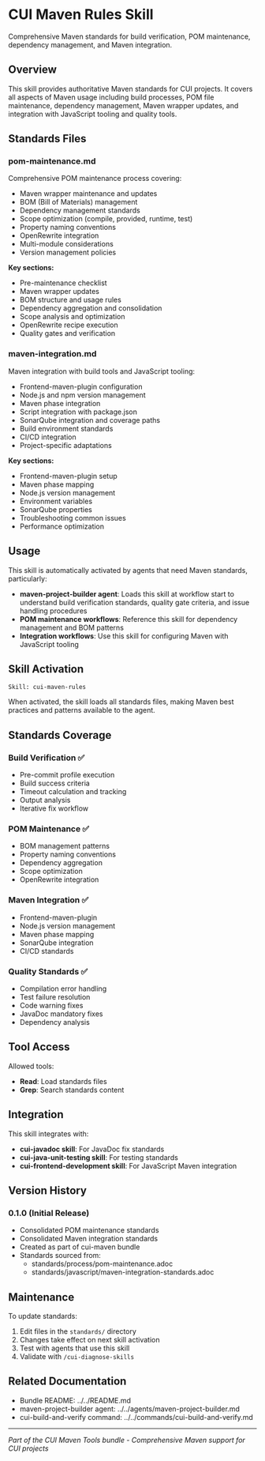 # CUI Maven Rules Skill

Comprehensive Maven standards for build verification, POM maintenance, dependency management, and Maven integration.

## Overview

This skill provides authoritative Maven standards for CUI projects. It covers all aspects of Maven usage including build processes, POM file maintenance, dependency management, Maven wrapper updates, and integration with JavaScript tooling and quality tools.

## Standards Files

### pom-maintenance.md
Comprehensive POM maintenance process covering:
- Maven wrapper maintenance and updates
- BOM (Bill of Materials) management
- Dependency management standards
- Scope optimization (compile, provided, runtime, test)
- Property naming conventions
- OpenRewrite integration
- Multi-module considerations
- Version management policies

**Key sections:**
- Pre-maintenance checklist
- Maven wrapper updates
- BOM structure and usage rules
- Dependency aggregation and consolidation
- Scope analysis and optimization
- OpenRewrite recipe execution
- Quality gates and verification

### maven-integration.md
Maven integration with build tools and JavaScript tooling:
- Frontend-maven-plugin configuration
- Node.js and npm version management
- Maven phase integration
- Script integration with package.json
- SonarQube integration and coverage paths
- Build environment standards
- CI/CD integration
- Project-specific adaptations

**Key sections:**
- Frontend-maven-plugin setup
- Maven phase mapping
- Node.js version management
- Environment variables
- SonarQube properties
- Troubleshooting common issues
- Performance optimization

## Usage

This skill is automatically activated by agents that need Maven standards, particularly:

- **maven-project-builder agent**: Loads this skill at workflow start to understand build verification standards, quality gate criteria, and issue handling procedures
- **POM maintenance workflows**: Reference this skill for dependency management and BOM patterns
- **Integration workflows**: Use this skill for configuring Maven with JavaScript tooling

## Skill Activation

```
Skill: cui-maven-rules
```

When activated, the skill loads all standards files, making Maven best practices and patterns available to the agent.

## Standards Coverage

### Build Verification ✅
- Pre-commit profile execution
- Build success criteria
- Timeout calculation and tracking
- Output analysis
- Iterative fix workflow

### POM Maintenance ✅
- BOM management patterns
- Property naming conventions
- Dependency aggregation
- Scope optimization
- OpenRewrite integration

### Maven Integration ✅
- Frontend-maven-plugin
- Node.js version management
- Maven phase mapping
- SonarQube integration
- CI/CD standards

### Quality Standards ✅
- Compilation error handling
- Test failure resolution
- Code warning fixes
- JavaDoc mandatory fixes
- Dependency analysis

## Tool Access

Allowed tools:
- **Read**: Load standards files
- **Grep**: Search standards content

## Integration

This skill integrates with:
- **cui-javadoc skill**: For JavaDoc fix standards
- **cui-java-unit-testing skill**: For testing standards
- **cui-frontend-development skill**: For JavaScript Maven integration

## Version History

### 0.1.0 (Initial Release)
- Consolidated POM maintenance standards
- Consolidated Maven integration standards
- Created as part of cui-maven bundle
- Standards sourced from:
  - standards/process/pom-maintenance.adoc
  - standards/javascript/maven-integration-standards.adoc

## Maintenance

To update standards:
1. Edit files in the `standards/` directory
2. Changes take effect on next skill activation
3. Test with agents that use this skill
4. Validate with `/cui-diagnose-skills`

## Related Documentation

- Bundle README: ../../README.md
- maven-project-builder agent: ../../agents/maven-project-builder.md
- cui-build-and-verify command: ../../commands/cui-build-and-verify.md

---

*Part of the CUI Maven Tools bundle - Comprehensive Maven support for CUI projects*
